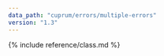 ```yaml
---
data_path: "cuprum/errors/multiple-errors"
version: "1.3"
---
```


{% include reference/class.md %}
